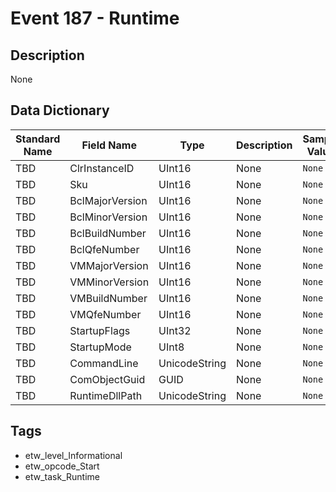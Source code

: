 # Event 187 - Runtime

## Description
None

## Data Dictionary
|Standard Name|Field Name|Type|Description|Sample Value|
|---|---|---|---|---|
|TBD|ClrInstanceID|UInt16|None|`None`|
|TBD|Sku|UInt16|None|`None`|
|TBD|BclMajorVersion|UInt16|None|`None`|
|TBD|BclMinorVersion|UInt16|None|`None`|
|TBD|BclBuildNumber|UInt16|None|`None`|
|TBD|BclQfeNumber|UInt16|None|`None`|
|TBD|VMMajorVersion|UInt16|None|`None`|
|TBD|VMMinorVersion|UInt16|None|`None`|
|TBD|VMBuildNumber|UInt16|None|`None`|
|TBD|VMQfeNumber|UInt16|None|`None`|
|TBD|StartupFlags|UInt32|None|`None`|
|TBD|StartupMode|UInt8|None|`None`|
|TBD|CommandLine|UnicodeString|None|`None`|
|TBD|ComObjectGuid|GUID|None|`None`|
|TBD|RuntimeDllPath|UnicodeString|None|`None`|

## Tags
* etw_level_Informational
* etw_opcode_Start
* etw_task_Runtime